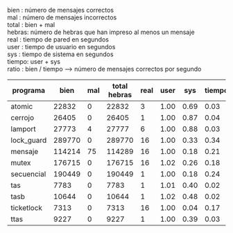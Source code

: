 bien  : número de mensajes correctos  
mal   : número de mensajes incorrectos  
total : bien + mal  
hebras: número de hebras que han impreso al menos un mensaje  
real  : tiempo de pared en segundos  
user  : tiempo de usuario en segundos  
sys   : tiempo de sistema en segundos  
tiempo: user + sys  
ratio : bien / tiempo --> número de mensajes correctos por segundo  

| programa  | bien |   mal | total hebras |  real  | user  |  sys | tiempo | ratio |
| ----------|-----|--------|--------------|--------|-------|------|--------|-------|
| atomic |  22832 |      0 |  22832 |      3 |   1.00 |   0.69 |   0.03 |    .72 |  31711 |
| cerrojo |  26405 |     0 |  26405 |      1 |   1.00 |   0.87 |   0.04 |    .91 |  29016 |
| lamport |  27773 |     4 |  27777 |      6 |   1.00 |   0.88 |   0.03 |    .91 |  30519 |
| lock_guard | 289770 |  0 | 289770 |     16 |   1.00 |   0.33 |   0.34 |    .67 | 432492 |
| mensaje | 114214 |    75 | 114289 |     16 |   1.00 |   0.18 |   0.21 |    .39 | 292856 |
| mutex | 176715 |       0 | 176715 |     16 |   1.02 |   0.26 |   0.18 |    .44 | 401625 |
| secuencial | 190449 |  0 | 190449 |      1 |   1.00 |   0.18 |   0.24 |    .42 | 453450 |
| tas |          7783 |  0 |   7783 |      1 |   1.01 |   0.40 |   0.02 |    .42 |  18530 |
| tasb |  10644 |        0 |  10644 |      1 |   1.02 |   0.48 |   0.02 |    .50 |  21288 |
| ticketlock |   7313 |  0 |   7313 |     16 |   1.00 |   0.04 |   0.17 |    .21 |  34823 |
| ttas |   9227 |        0 |   9227 |      1 |   1.00 |   0.39 |   0.03 |    .42 |  21969 |
